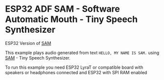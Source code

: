 # ESP32 ADF SAM - Software Automatic Mouth - Tiny Speech Synthesizer

ESP32 Version of [SAM](https://github.com/s-macke/SAM)

This example plays audio generated from text `HELLO, MY NAME IS SAM.` using [SAM](https://github.com/s-macke/SAM) - Tiny Speech Synthesizer.

To run this example you need ESP32 LyraT or compatible board with speakers or headphones connected and ESP32 with SPI RAM enabled
